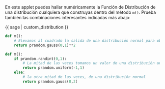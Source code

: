 En este applet puedes hallar numéricamente la Función de Distribución de una distribución cualquiera que construyas dentro del método `m()`. Prueba también las combinaciones interesantes indicadas más abajo:

{{ sage | custom_distribution }}

```python
def m():
    # Elevamos al cuadrado la salida de una distribución normal para obtener una distribución Gamma
    return prandom.gauss(0,1)**2
```

```python
def m():
    if prandom.randint(0,1):
        # La mitad de las veces tomamos un valor de una distribución uniforme
        return prandom.uniform(-1,1)
    else:
        # la otra mitad de las veces, de una distribución normal
        return prandom.gauss(0,2)
```